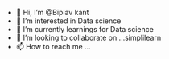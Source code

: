 - 👋 Hi, I’m @Biplav kant
- 👀 I’m interested in Data science
- 🌱 I’m currently learnings for Data science
- 💞️ I’m looking to collaborate on ...simplilearn
- 📫 How to reach me ...

<!---
Biplakant/Biplakant is a ✨ special ✨ repository because its `README.md` (this file) appears on your GitHub profile.
You can click the Preview link to take a look at your changes.
--->
